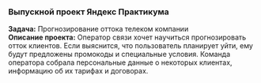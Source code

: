 ### Выпускной проект Яндекс Практикума 

**Задача:** Прогнозирование оттока телеком компании  
**Описание проекта:** 
Оператор связи хочет научиться прогнозировать отток клиентов. Если выяснится, что пользователь планирует уйти, ему будут предложены промокоды и специальные условия. Команда оператора собрала персональные данные о некоторых клиентах, информацию об их тарифах и договорах. 
